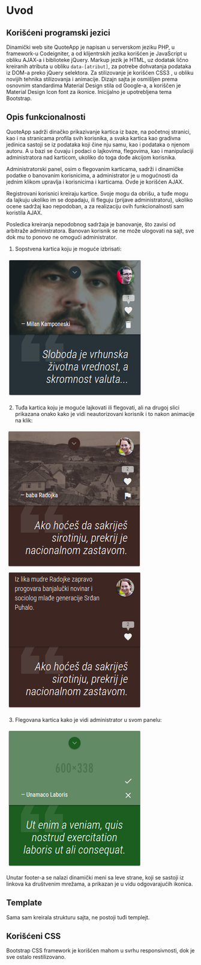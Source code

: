 # Uvod
## Korišćeni programski jezici
Dinamički web site QuoteApp je napisan u serverskom jeziku PHP, u framework-u Codeigniter, a od klijentrskih jezika korišćen je JavaScript u obliku AJAX-a i biblioteke jQuery. Markup jezik je HTML, uz dodatak lično kreiranih atributa u obliku ```data-[atribut]```, za potrebe dohvatanja podataka iz DOM-a preko jQuery selektora. Za stilizovanje je korišćen CSS3 , u obliku novijih tehnika stilizovanja i animacije. Dizajn sajta je osmišljen prema osnovnim standardima Material Design stila od Google-a, a koriščen je Material Design Icon font za ikonice. Inicijalno je upotrebljena tema Bootstrap.
## Opis funkcionalnosti
QuoteApp sadrži dinačko prikazivanje kartica iz baze, na početnoj stranici, kao i na stranicama profila svih korisnika, a svaka kartica kao gradivna jedinica sastoji se iz podataka koji čine nju samu, kao i podataka o njenom autoru. A u bazi se čuvaju i podaci o lajkovima, flegovima, kao i manipulaciji administratora nad karticom, ukoliko do toga dođe akcijom korisnika.

Administratorski panel, osim o flegovanim karticama, sadrži i dinamičke podatke o banovanim korisnicima, a administrator je u mogućnosti da jednim klikom upravlja i korisnicima i karticama. Ovde je korišćen AJAX.

Registrovani korisnici kreiraju kartice. Svoje mogu da obrišu, a tuđe mogu da lajkuju ukoliko im se dopadaju, ili fleguju (prijave administratoru), ukoliko ocene sadržaj kao nepodoban, a za realizaciju ovih funkcionalnosti sam koristila AJAX.

Posledica kreiranja nepodobnog sadržaja je banovanje, što zavisi od arbitraže administratora. Banovan korisnik se ne može ulogovati na sajt, sve dok mu to ponovo ne omogući administrator.

1. Sopstvena kartica koju je moguće izbrisati:

![](own-card.png)

2. Tuđa kartica koju je moguće lajkovati ili flegovati, ali na drugoj slici prikazana onako kako je vidi neautorizovani korisnik i to nakon animacije na klik:

![](other-card.png)![](cart-info.png)

3. Flegovana kartica kako je vidi administrator u svom panelu:

![](dashboart-card.png)

Unutar footer-a se nalazi dinamički meni sa leve strane, koji se sastoji iz linkova ka društvenim mrežama, a prikazan je u vidu odgovarajućih ikonica.
## Template
Sama sam kreirala strukturu sajta, ne postoji tuđi templejt.
## Korišćeni CSS
Bootstrap CSS framework je korišćen mahom u svrhu responsivnosti, dok je sve ostalo restilizovano.




